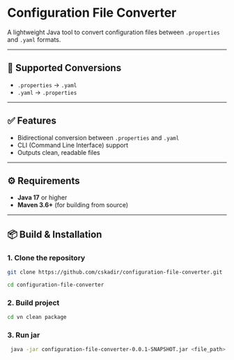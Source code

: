 # Configuration File Converter
A lightweight Java tool to convert configuration files between `.properties` and `.yaml` formats.

---

## 🔄 Supported Conversions
- `.properties` → `.yaml`
- `.yaml` → `.properties`

---

## ✅ Features
- Bidirectional conversion between `.properties` and `.yaml`
- CLI (Command Line Interface) support
- Outputs clean, readable files

---

## ⚙️ Requirements

- **Java 17** or higher
- **Maven 3.6+** (for building from source)

---

## 📦 Build & Installation

### 1. Clone the repository

```bash
git clone https://github.com/cskadir/configuration-file-converter.git
```

```bash
cd configuration-file-converter
```

### 2. Build project

```bash
cd vn clean package
```

### 3. Run jar

```bash
 java -jar configuration-file-converter-0.0.1-SNAPSHOT.jar <file_path> <sort_keys:true|false>
```


